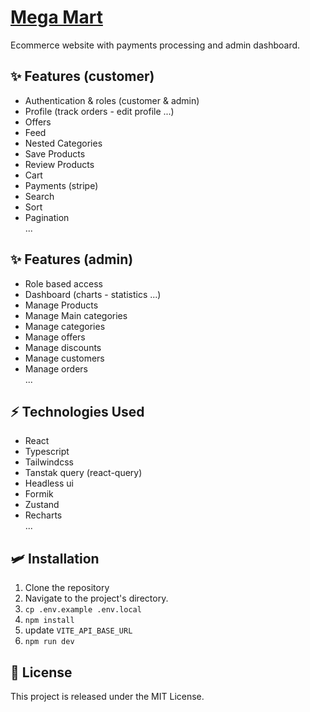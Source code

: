 # [Mega Mart](https://mega-mart-store.netlify.app/)

Ecommerce website with payments processing and admin dashboard.

## ✨ Features (customer)

- Authentication & roles (customer & admin)
- Profile (track orders - edit profile ...)
- Offers
- Feed
- Nested Categories
- Save Products
- Review Products
- Cart
- Payments (stripe)
- Search
- Sort
- Pagination\
  ...

## ✨ Features (admin)

- Role based access
- Dashboard (charts - statistics ...)
- Manage Products
- Manage Main categories
- Manage categories
- Manage offers
- Manage discounts
- Manage customers
- Manage orders\
  ...

## ⚡ Technologies Used

- React
- Typescript
- Tailwindcss
- Tanstak query (react-query)
- Headless ui
- Formik
- Zustand
- Recharts\
  ...

## 🛩 Installation

1. Clone the repository
2. Navigate to the project's directory.
3. `cp .env.example .env.local`
4. `npm install`
5. update `VITE_API_BASE_URL`
6. `npm run dev`

## 📜 License

This project is released under the MIT License.
